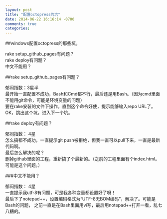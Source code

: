 ```yaml
---
layout: post
title: "配置octopress的坑"
date: 2014-06-22 16:16:14 -0700
comments: true
categories: 
---
```

##windows配置octopress的那些坑。

rake setup_github_pages有问题？  
rake deploy有问题？  
中文不能用？  

##rake setup_github_pages有问题？

郁闷指数：3星半  
最开始一直配置不成功，Bash和Cmd都不行，最后还是用Bash。（因为cmd里面不能用git命令，可能是环境变量的问题）  
要在rake安装的文件下操作，直到这个命令好使，提示能够输入repo URL了。OK，跳出这个坑，进入下一个坑。  

##rake deploy有问题？

郁闷指数： 4星  
怎么搞都不成功，一直提示git push被拒绝，但我一直可以pull下来，一直是最新代码啊。  
最后怎么解决的呢？  
删掉github里面的工程，重新搞了个最新的。（之前的工程里面有个index.html。可能是这个问题。）  

###中文不能用？

郁闷指数： 4星  
一直提示我utf-8有问题，可是我各种变量都设置好了呀！  
最后下了notepad++，设置编码格式为“UTF-8无BOM编码”，解决了。可能是Bash的问题，
之前一直是在Bash里面用vi写，最后用notepad++打开一看，乱七八糟的。


